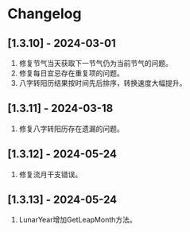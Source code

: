 # Changelog


## [1.3.10] - 2024-03-01
1. 修复节气当天获取下一节气仍为当前节气的问题。
2. 修复每日宜忌存在重复项的问题。
3. 八字转阳历结果按时间先后排序，转换速度大幅提升。

## [1.3.11] - 2024-03-18
1. 修复八字转阳历存在遗漏的问题。 

## [1.3.12] - 2024-05-24
1. 修复流月干支错误。 

## [1.3.13] - 2024-05-24
1. LunarYear增加GetLeapMonth方法。 
